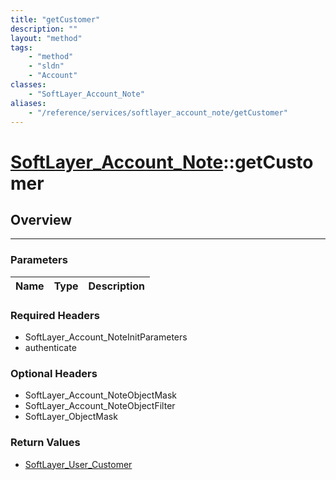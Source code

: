 ```yaml
---
title: "getCustomer"
description: ""
layout: "method"
tags:
    - "method"
    - "sldn"
    - "Account"
classes:
    - "SoftLayer_Account_Note"
aliases:
    - "/reference/services/softlayer_account_note/getCustomer"
---
```

# [SoftLayer_Account_Note](/reference/services/SoftLayer_Account_Note)::getCustomer





## Overview 


-----

### Parameters 
|Name | Type | Description |
| --- | --- | --- |


### Required Headers
* SoftLayer_Account_NoteInitParameters
* authenticate


### Optional Headers
* SoftLayer_Account_NoteObjectMask
* SoftLayer_Account_NoteObjectFilter
* SoftLayer_ObjectMask

### Return Values
* <a href='/reference/datatypes/SoftLayer_User_Customer'>SoftLayer_User_Customer </a>




